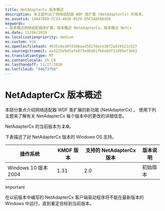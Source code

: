 ```yaml
---
title: NetAdapterCx 版本概述
description: 本主题列出了网络适配器 WDF 类扩展 (NetAdapterCx) 的版本。
ms.assetid: 14847DED-FC24-4020-8526-D5F3A85882EB
keywords:
- 版本概述网络适配器类扩展，版本概述 NetAdapterCx，版本概述 NetCx
ms.date: 11/04/2019
ms.localizationpriority: medium
ms.custom: Vib
ms.openlocfilehash: 4935c6e307d3d6aa45d178ece3872a419521c527
ms.sourcegitcommit: ea3215e9d5afe073ed6d01fb6dddf31d95ef3b63
ms.translationtype: MT
ms.contentlocale: zh-CN
ms.lasthandoff: 11/17/2020
ms.locfileid: "94673759"
---
```

# <a name="netadaptercx-version-overview"></a>NetAdapterCx 版本概述

本部分重点介绍网络适配器 WDF 类扩展的新功能 (NetAdapterCx) 。 使用下列主题来了解有关 NetAdapterCx 每个版本中的更改的详细信息。

NetAdapterCx 的当前版本为 **2.0**。

下表描述了对 NetAdapterCx 版本的 Windows OS 支持。

| 操作系统 | KMDF 版本 | 支持的 NetAdapterCx 版本 | 版本说明 |
| --- | --- | --- | --- |
| Windows 10 版本 2004 | 1.31 | 2.0 | 初始版本 |

> [!IMPORTANT]
> 在以前版本中编写的 NetAdapterCx 客户端驱动程序将不能在最新版本的 Windows 中运行，直到重定目标到当前版本。

